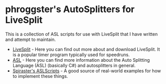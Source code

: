 # phroggster's AutoSplitters for LiveSplit

This is a collection of ASL scripts for use with LiveSplit that I have written and attempt to maintain.

- [LiveSplit](http://livesplit.github.io) - Here you can find out more about and download LiveSplit. It is a popular timer program typically used for speedruns.
- [ASL](https://github.com/LiveSplit/LiveSplit/blob/master/Documentation/Auto-Splitters.md) - Here you can find more information about the Auto Splitting Language (ASL) (basically C#) and autosplitters in general.
- [Spiraster's ASLScripts](https://github.com/Spiraster/ASLScripts) - A good source of real-world examples for how to implement these things.
